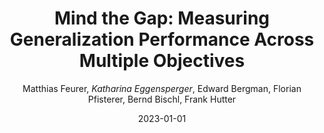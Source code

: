 ---
title: "Mind the Gap: Measuring Generalization Performance Across Multiple Objectives"
author: "Matthias Feurer, *Katharina Eggensperger*, Edward Bergman, Florian Pfisterer, Bernd Bischl, Frank Hutter"
collection: publications
permalink: /publication/2023-Gap
date: 2023-01-01
venue: "Proceedings of the Symposium on Intelligen Data Analysis (IDA'23)"
arxiv: 'https://arxiv.org/pdf/2212.04183'
code: 'https://github.com/automl/IDA23-MindTheGap'
doi: 'https://doi.org/10.1007/978-3-031-30047-9_11'
---
